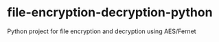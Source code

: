 # file-encryption-decryption-python
Python project for file encryption and decryption using AES/Fernet
